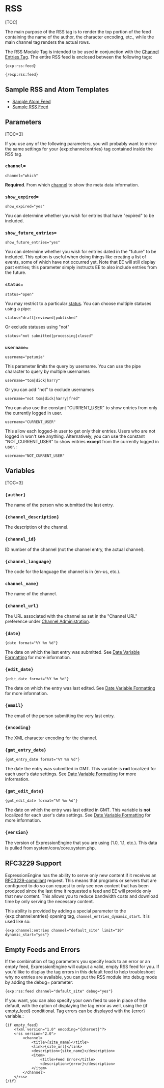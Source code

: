 <!--
    This source file is part of the open source project
    ExpressionEngine User Guide (https://github.com/ExpressionEngine/ExpressionEngine-User-Guide)

    @link      https://expressionengine.com/
    @copyright Copyright (c) 2003-2019, EllisLab Corp. (https://ellislab.com)
    @license   https://expressionengine.com/license Licensed under Apache License, Version 2.0
-->

# RSS

[TOC]

The main purpose of the RSS tag is to render the top portion of the feed containing the name of the author, the character encoding, etc., while the main channel tag renders the actual rows.

The RSS Module Tag is intended to be used in conjunction with the [Channel Entries Tag](channels/entries.md). The entire RSS feed is enclosed between the following tags:

    {exp:rss:feed}

    {/exp:rss:feed}

## Sample RSS and Atom Templates

- [Sample Atom Feed](_downloads/sample-atom.txt)
- [Sample RSS Feed](_downloads/sample-rss.txt)

## Parameters

[TOC=3]

If you use any of the following parameters, you will probably want to mirror the same settings for your {exp:channel:entries} tag contained inside the RSS tag.

### `channel=`

    channel="which"

**Required**. From which [channel](control-panel/channels.md) to show the meta data information.

### `show_expired=`

    show_expired="yes"

You can determine whether you wish for entries that have "expired" to be included.

### `show_future_entries=`

    show_future_entries="yes"

You can determine whether you wish for entries dated in the "future" to be included. This option is useful when doing things like creating a list of events, some of which have not occurred yet. Note that EE will still display past entries; this parameter simply instructs EE to also include entries from the future.

### `status=`

    status="open"

You may restrict to a particular [status](control-panel/channels.md#statuses-tab). You can choose multiple statuses using a pipe:

    status="draft|reviewed|published"

Or exclude statuses using "not"

    status="not submitted|processing|closed"

### `username=`

    username="petunia"

This parameter limits the query by username. You can use the pipe character to query by multiple usernames

    username="tom|dick|harry"

Or you can add "not" to exclude usernames

    username="not tom|dick|harry|fred"

You can also use the constant "CURRENT_USER" to show entries from only the currently logged in user.

    username="CURRENT_USER"

This allow each logged-in user to get only their entries. Users who are not logged in won't see anything. Alternatively, you can use the constant "NOT_CURRENT_USER" to show entries **except** from the currently logged in user. :

    username="NOT_CURRENT_USER"

## Variables

[TOC=3]

### `{author}`

The name of the person who submitted the last entry.

### `{channel_description}`

The description of the channel.

### `{channel_id}`

ID number of the channel (not the channel entry, the actual channel).

### `{channel_language}`

The code for the language the channel is in (en-us, etc.).

### `channel_name}`

The name of the channel.

### `{channel_url}`

The URL associated with the channel as set in the "Channel URL" preference under [Channel Administration](control-panel/channels.md).

### `{date}`

    {date format="%Y %m %d"}

The date on which the last entry was submitted. See [Date Variable Formatting](templates/date-variable-formatting.md) for more information.

### `{edit_date}`

    {edit_date format="%Y %m %d"}

The date on which the entry was last edited. See [Date Variable Formatting](templates/date-variable-formatting.md) for more information.

### `{email}`

The email of the person submitting the very last entry.

### `{encoding}`

The XML character encoding for the channel.

### `{gmt_entry_date}`

    {gmt_entry_date format="%Y %m %d"}

The date the entry was submitted in GMT. This variable is **not** localized for each user's date settings. See [Date Variable Formatting](templates/date-variable-formatting.md) for more information.

### `{gmt_edit_date}`

    {gmt_edit_date format="%Y %m %d"}

The date on which the entry was last edited in GMT. This variable is **not** localized for each user's date settings. See [Date Variable Formatting](templates/date-variable-formatting.md) for more information.

### `{version}`

The version of ExpressionEngine that you are using (1.0, 1.1, etc.). This data is pulled from system/core/core.system.php.

## RFC3229 Support

ExpressionEngine has the ability to serve only new content if it receives an [RFC3229-compliant](http://www.ietf.org/rfc/rfc3229.txt) request. This means that programs or servers that are configured to do so can request to only see new content that has been produced since the last time it requested a feed and EE will provide only that new content. This allows you to reduce bandwidth costs and download time by only serving the necessary content.

This ability is provided by adding a special parameter to the {exp:channel:entries} opening tag, `channel_entries_dynamic_start`. It is used like so:

    {exp:channel:entries channel="default_site" limit="10" dynamic_start="yes"}

## Empty Feeds and Errors

If the combination of tag parameters you specify leads to an error or an empty feed, ExpressionEngine will output a valid, empty RSS feed for you. If you'd like to display the tag errors in this default feed to help troubleshoot why no entries are available, you can put the RSS module into debug mode by adding the debug= parameter:

    {exp:rss:feed channel="default_site" debug="yes"}

If you want, you can also specify your own feed to use in place of the default, with the option of displaying the tag error as well, using the {if empty_feed} conditional. Tag errors can be displayed with the {error} variable.:

    {if empty_feed}
        <?xml version="1.0" encoding="{charset}"?>
        <rss version="2.0">
            <channel>
                <title>{site_name}</title>
                <link>{site_url}</link>
                <description>{site_name}</description>
                <item>
                    <title>Feed Error</title>
                    <description>{error}</description>
                </item>
            </channel>
        </rss>
    {/if}
